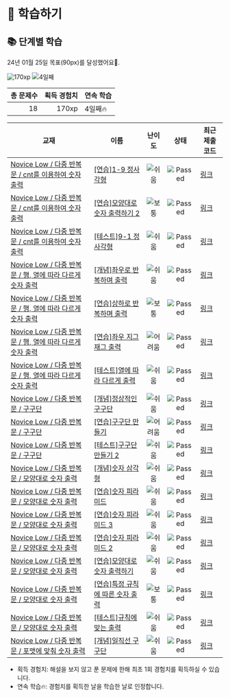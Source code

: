 # 📖 학습하기

## 📚 단계별 학습
24년 01월 25일 목표(90px)를 달성했어요🥳.

![170xp](https://img.shields.io/badge/EXP-170xp-%235cb85c.svg?for-the-badge)
![4일째](https://img.shields.io/badge/연속학습-4일째-%23E34F26.svg?for-the-badge)

|총 문제수|획득 경험치|연속 학습|
|---:|---:|---|
18|170xp|4일째🔥|

|교재|이름|난이도|상태|최근 제출 코드|
|---|---|:---:|:---:|---|
|[Novice Low / 다중 반복문 / cnt를 이용하여 숫자 출력](https://www.codetree.ai/missions?missionId=4)|[[연습]1-9 정사각형](https://www.codetree.ai/missions/4/problems/1-9-square)|![쉬움][easy]|![Passed][passed]|[링크](https://github.com/sehui-ing/codetree-TILs/blob/main/240125/1-9%20%EC%A0%95%EC%82%AC%EA%B0%81%ED%98%95/1-9-square.py)|
|[Novice Low / 다중 반복문 / cnt를 이용하여 숫자 출력](https://www.codetree.ai/missions?missionId=4)|[[연습]모양대로 숫자 출력하기 2](https://www.codetree.ai/missions/4/problems/print-out-numbers-in-specific-shape-2)|![보통][medium]|![Passed][passed]|[링크](https://github.com/sehui-ing/codetree-TILs/blob/main/240125/%EB%AA%A8%EC%96%91%EB%8C%80%EB%A1%9C%20%EC%88%AB%EC%9E%90%20%EC%B6%9C%EB%A0%A5%ED%95%98%EA%B8%B0%202/print-out-numbers-in-specific-shape-2.py)|
|[Novice Low / 다중 반복문 / cnt를 이용하여 숫자 출력](https://www.codetree.ai/missions?missionId=4)|[[테스트]9-1 정사각형](https://www.codetree.ai/missions/4/problems/9-1-square)|![쉬움][easy]|![Passed][passed]|[링크](https://github.com/sehui-ing/codetree-TILs/blob/main/240125/9-1%20%EC%A0%95%EC%82%AC%EA%B0%81%ED%98%95/9-1-square.py)|
|[Novice Low / 다중 반복문 / 행, 열에 따라 다르게 숫자 출력](https://www.codetree.ai/missions?missionId=4)|[[개념]좌우로 반복하며 출력](https://www.codetree.ai/missions/4/problems/print-in-left-right-reverse)|![쉬움][easy]|![Passed][passed]|[링크](https://github.com/sehui-ing/codetree-TILs/blob/main/240125/%EC%A2%8C%EC%9A%B0%EB%A1%9C%20%EB%B0%98%EB%B3%B5%ED%95%98%EB%A9%B0%20%EC%B6%9C%EB%A0%A5/print-in-left-right-reverse.py)|
|[Novice Low / 다중 반복문 / 행, 열에 따라 다르게 숫자 출력](https://www.codetree.ai/missions?missionId=4)|[[연습]상하로 반복하며 출력](https://www.codetree.ai/missions/4/problems/print-in-up-down-reverse)|![보통][medium]|![Passed][passed]|[링크](https://github.com/sehui-ing/codetree-TILs/blob/main/240125/%EC%83%81%ED%95%98%EB%A1%9C%20%EB%B0%98%EB%B3%B5%ED%95%98%EB%A9%B0%20%EC%B6%9C%EB%A0%A5/print-in-up-down-reverse.py)|
|[Novice Low / 다중 반복문 / 행, 열에 따라 다르게 숫자 출력](https://www.codetree.ai/missions?missionId=4)|[[연습]좌우 지그재그 출력](https://www.codetree.ai/missions/4/problems/print-lr-zigzag)|![어려움][hard]|![Passed][passed]|[링크](https://github.com/sehui-ing/codetree-TILs/blob/main/240125/%EC%A2%8C%EC%9A%B0%20%EC%A7%80%EA%B7%B8%EC%9E%AC%EA%B7%B8%20%EC%B6%9C%EB%A0%A5/print-lr-zigzag.py)|
|[Novice Low / 다중 반복문 / 행, 열에 따라 다르게 숫자 출력](https://www.codetree.ai/missions?missionId=4)|[[테스트]열에 따라 다르게 출력](https://www.codetree.ai/missions/4/problems/output-differently-for-column)|![쉬움][easy]|![Passed][passed]|[링크](https://github.com/sehui-ing/codetree-TILs/blob/main/240125/%ED%96%89%EC%97%90%20%EB%94%B0%EB%9D%BC%20%EB%8B%A4%EB%A5%B4%EA%B2%8C%20%EC%B6%9C%EB%A0%A5/output-differently-for-row.py)|
|[Novice Low / 다중 반복문 / 구구단](https://www.codetree.ai/missions?missionId=4)|[[개념]정상적인 구구단](https://www.codetree.ai/missions/4/problems/normal-multiple)|![쉬움][easy]|![Passed][passed]|[링크](https://github.com/sehui-ing/codetree-TILs/blob/main/240125/%EC%A0%95%EC%83%81%EC%A0%81%EC%9D%B8%20%EA%B5%AC%EA%B5%AC%EB%8B%A8/normal-multiple.java)|
|[Novice Low / 다중 반복문 / 구구단](https://www.codetree.ai/missions?missionId=4)|[[연습]구구단 만들기](https://www.codetree.ai/missions/4/problems/print-multiplication-table)|![어려움][hard]|![Passed][passed]|[링크](https://github.com/sehui-ing/codetree-TILs/blob/main/240125/%EA%B5%AC%EA%B5%AC%EB%8B%A8%20%EB%A7%8C%EB%93%A4%EA%B8%B0/print-multiplication-table.py)|
|[Novice Low / 다중 반복문 / 구구단](https://www.codetree.ai/missions?missionId=4)|[[테스트]구구단 만들기 2](https://www.codetree.ai/missions/4/problems/print-multiplication-table-2)|![쉬움][easy]|![Passed][passed]|[링크](https://github.com/sehui-ing/codetree-TILs/blob/main/240125/%EA%B5%AC%EA%B5%AC%EB%8B%A8%20%EB%A7%8C%EB%93%A4%EA%B8%B0%202/print-multiplication-table-2.py)|
|[Novice Low / 다중 반복문 / 모양대로 숫자 출력](https://www.codetree.ai/missions?missionId=4)|[[개념]숫자 삼각형](https://www.codetree.ai/missions/4/problems/number-triangle)|![쉬움][easy]|![Passed][passed]|[링크](https://github.com/sehui-ing/codetree-TILs/blob/main/240125/%EC%88%AB%EC%9E%90%20%EC%82%BC%EA%B0%81%ED%98%95/number-triangle.py)|
|[Novice Low / 다중 반복문 / 모양대로 숫자 출력](https://www.codetree.ai/missions?missionId=4)|[[연습]숫자 피라미드](https://www.codetree.ai/missions/4/problems/number-pyramid)|![쉬움][easy]|![Passed][passed]|[링크](https://github.com/sehui-ing/codetree-TILs/blob/main/240125/%EC%88%AB%EC%9E%90%20%ED%94%BC%EB%9D%BC%EB%AF%B8%EB%93%9C/number-pyramid.py)|
|[Novice Low / 다중 반복문 / 모양대로 숫자 출력](https://www.codetree.ai/missions?missionId=4)|[[연습]숫자 피라미드 3](https://www.codetree.ai/missions/4/problems/number-pyramid-3)|![쉬움][easy]|![Passed][passed]|[링크](https://github.com/sehui-ing/codetree-TILs/blob/main/240125/%EC%88%AB%EC%9E%90%20%ED%94%BC%EB%9D%BC%EB%AF%B8%EB%93%9C%203/number-pyramid-3.py)|
|[Novice Low / 다중 반복문 / 모양대로 숫자 출력](https://www.codetree.ai/missions?missionId=4)|[[연습]숫자 피라미드 2](https://www.codetree.ai/missions/4/problems/number-pyramid-2)|![쉬움][easy]|![Passed][passed]|[링크](https://github.com/sehui-ing/codetree-TILs/blob/main/240125/%EC%88%AB%EC%9E%90%20%ED%94%BC%EB%9D%BC%EB%AF%B8%EB%93%9C%202/number-pyramid-2.py)|
|[Novice Low / 다중 반복문 / 모양대로 숫자 출력](https://www.codetree.ai/missions?missionId=4)|[[연습]모양대로 숫자 출력하기](https://www.codetree.ai/missions/4/problems/print-out-numbers-in-specific-shape)|![쉬움][easy]|![Passed][passed]|[링크](https://github.com/sehui-ing/codetree-TILs/blob/main/240125/%EB%AA%A8%EC%96%91%EB%8C%80%EB%A1%9C%20%EC%88%AB%EC%9E%90%20%EC%B6%9C%EB%A0%A5%ED%95%98%EA%B8%B0/print-out-numbers-in-specific-shape.py)|
|[Novice Low / 다중 반복문 / 모양대로 숫자 출력](https://www.codetree.ai/missions?missionId=4)|[[연습]특정 규칙에 따른 숫자 출력](https://www.codetree.ai/missions/4/problems/output-numbers-according-to-specific-rule)|![보통][medium]|![Passed][passed]|[링크](https://github.com/sehui-ing/codetree-TILs/blob/main/240125/%ED%8A%B9%EC%A0%95%20%EA%B7%9C%EC%B9%99%EC%97%90%20%EB%94%B0%EB%A5%B8%20%EC%88%AB%EC%9E%90%20%EC%B6%9C%EB%A0%A5/output-numbers-according-to-specific-rule.py)|
|[Novice Low / 다중 반복문 / 모양대로 숫자 출력](https://www.codetree.ai/missions?missionId=4)|[[테스트]규칙에 맞는 출력](https://www.codetree.ai/missions/4/problems/output-that-matches-the-rule)|![쉬움][easy]|![Passed][passed]|[링크](https://github.com/sehui-ing/codetree-TILs/blob/main/240125/%EA%B7%9C%EC%B9%99%EC%97%90%20%EB%A7%9E%EB%8A%94%20%EC%B6%9C%EB%A0%A5/output-that-matches-the-rule.py)|
|[Novice Low / 다중 반복문 / 포맷에 맞춰 숫자 출력](https://www.codetree.ai/missions?missionId=4)|[[개념]일직선 구구단](https://www.codetree.ai/missions/4/problems/one-line-multiple)|![쉬움][easy]|![Passed][passed]|[링크](https://github.com/sehui-ing/codetree-TILs/blob/main/240125/%EC%9D%BC%EC%A7%81%EC%84%A0%20%EA%B5%AC%EA%B5%AC%EB%8B%A8/one-line-multiple.py)|


* 획득 경험치: 해설을 보지 않고 푼 문제에 한해 최초 1회 경험치를 획득하실 수 있습니다.
* 연속 학습🔥: 경험치를 획득한 날을 학습한 날로 인정합니다.










[b5]: https://img.shields.io/badge/Bronze_5-%235D3E31.svg
[b4]: https://img.shields.io/badge/Bronze_4-%235D3E31.svg
[b3]: https://img.shields.io/badge/Bronze_3-%235D3E31.svg
[b2]: https://img.shields.io/badge/Bronze_2-%235D3E31.svg
[b1]: https://img.shields.io/badge/Bronze_1-%235D3E31.svg
[s5]: https://img.shields.io/badge/Silver_5-%23394960.svg
[s4]: https://img.shields.io/badge/Silver_4-%23394960.svg
[s3]: https://img.shields.io/badge/Silver_3-%23394960.svg
[s2]: https://img.shields.io/badge/Silver_2-%23394960.svg
[s1]: https://img.shields.io/badge/Silver_1-%23394960.svg
[g5]: https://img.shields.io/badge/Gold_5-%23FFC433.svg
[g4]: https://img.shields.io/badge/Gold_4-%23FFC433.svg
[g3]: https://img.shields.io/badge/Gold_3-%23FFC433.svg
[g2]: https://img.shields.io/badge/Gold_2-%23FFC433.svg
[g1]: https://img.shields.io/badge/Gold_1-%23FFC433.svg
[p5]: https://img.shields.io/badge/Platinum_5-%2376DDD8.svg
[p4]: https://img.shields.io/badge/Platinum_4-%2376DDD8.svg
[p3]: https://img.shields.io/badge/Platinum_3-%2376DDD8.svg
[p2]: https://img.shields.io/badge/Platinum_2-%2376DDD8.svg
[p1]: https://img.shields.io/badge/Platinum_1-%2376DDD8.svg
[passed]: https://img.shields.io/badge/Passed-%23009D27.svg
[failed]: https://img.shields.io/badge/Failed-%23D24D57.svg
[easy]: https://img.shields.io/badge/쉬움-%235cb85c.svg?for-the-badge
[medium]: https://img.shields.io/badge/보통-%23FFC433.svg?for-the-badge
[hard]: https://img.shields.io/badge/어려움-%23D24D57.svg?for-the-badge
